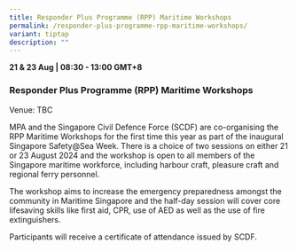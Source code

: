 ```yaml
---
title: Responder Plus Programme (RPP) Maritime Workshops
permalink: /responder-plus-programme-rpp-maritime-workshops/
variant: tiptap
description: ""
---
```

<p><strong>21 &amp; 23 Aug | 08:30 - 13:00 GMT+8</strong>
</p>
<h3>Responder Plus Programme (RPP) Maritime Workshops</h3>
<p>Venue: TBC</p>
<p>MPA and the Singapore Civil Defence Force (SCDF) are co-organising the
RPP Maritime Workshops for the first time this year as part of the inaugural
Singapore Safety@Sea Week. There is a choice of two sessions on either
21 or 23 August 2024 and the workshop is open to all members of the Singapore
maritime workforce, including harbour craft, pleasure craft and regional
ferry personnel.</p>
<p>The workshop aims to increase the emergency preparedness amongst the community
in Maritime Singapore and the half-day session will cover core lifesaving
skills like first aid, CPR, use of AED as well as the use of fire extinguishers.</p>
<p>Participants will receive a certificate of attendance issued by SCDF.</p>
<p></p>